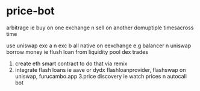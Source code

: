 # price-bot
arbitrage ie buy on one exchange n sell on another
domuptiple timesacross time

use uniswap exc a n exc b all native on eexchange e.g balancer n uniswap
borrow money ie flush loan from liquidity pool 
dex trades
1. create eth smart contract to do that   via remix
2. integrate flash loans ie aave  or dydx flashloanprovider, flashswap on uniswap, furucambo.app
3.price discovery  ie watch prices n autocall bot
